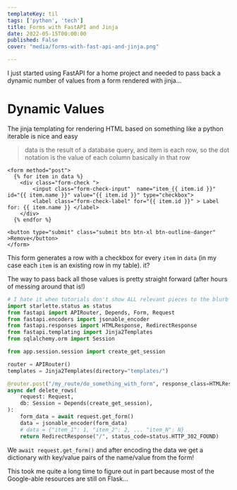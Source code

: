 ```yaml
---
templateKey: til
tags: ['python', 'tech']
title: Forms with FastAPI and Jinja
date: 2022-05-15T00:00:00
published: False
cover: "media/forms-with-fast-api-and-jinja.png"

---
```


I just started using FastAPI for a home project and needed to pass back a
dynamic number of values from a form rendered with jinja...


# Dynamic Values 

The jinja templating for rendering HTML based on something like a python iterable is nice and easy

> data is the result of a database query, and item is each row, so the dot notation is the value of each column basically in that row

```jinja
<form method="post">
  {% for item in data %}
    <div class="form-check ">
        <input class="form-check-input"  name="item_{{ item.id }}" id="{{ item.name }}" value="{{ item.id }}" type="checkbox">
        <label class="form-check-label" for="{{ item.id }}" > Label for: {{ item.name }} </label>
    </div>
  {% endfor %}

<button type="submit" class="submit btn btn-xl btn-outline-danger" >Remove</button>
</form>

```

This form generates a row with a checkbox for every `item` in `data` (in my
case each `item` is an existing row in my table). it?

The way to pass back all those values is pretty straight forward (after hours of messing around that is!)

```python
# I hate it when tutorials don't show ALL relevant pieces to the blurb
import starlette.status as status
from fastapi import APIRouter, Depends, Form, Request
from fastapi.encoders import jsonable_encoder
from fastapi.responses import HTMLResponse, RedirectResponse
from fastapi.templating import Jinja2Templates
from sqlalchemy.orm import Session

from app.session.session import create_get_session

router = APIRouter()
templates = Jinja2Templates(directory="templates/")

@router.post("/my_route/do_something_with_form", response_class=HTMLResponse)
async def delete_rows(
    request: Request,
    db: Session = Depends(create_get_session),
):
    form_data = await request.get_form()
    data = jsonable_encoder(form_data)
    # data = {"item_1": 1, "item_2": 2, ... "item_N": N}
    return RedirectResponse("/", status_code=status.HTTP_302_FOUND)
```

We `await request.get_form()` and after encoding the data we get a dictionary with key/value pairs of the name/value from the form!

This took me quite a long time to figure out in part because most of the Google-able resources are still on Flask...
